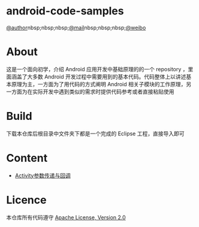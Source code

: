 android-code-samples
====================

[@author](http://qiqi8226.com/)nbsp;nbsp;nbsp;[@mail](http://qiqi8226.com/mail/)nbsp;nbsp;nbsp;[@weibo](http://weibo.com/qiqi8226)

About
====================

这是一个面向初学，介绍 Android 应用开发中基础原理的的一个 repository ，里面涵盖了大多数 Android 开发过程中需要用到的基本代码。代码整体上以讲述基本原理为主，一方面为了用代码的方式阐明 Android 相关子模块的工作原理，另一方面为在实际开发中遇到类似的需求时提供代码参考或者直接粘贴使用

Build
====================

下载本仓库后根目录中文件夹下都是一个完成的 Eclipse 工程，直接导入即可

Content
====================

- [Activity参数传递与回调](ActivityParameterPassing)

Licence
====================
本仓库所有代码遵守 [Apache License, Version 2.0](http://www.apache.org/licenses/LICENSE-2.0)

